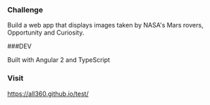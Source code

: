 ### Challenge

Build a web app that displays images taken by NASA's Mars rovers, Opportunity and Curiosity.

###DEV

Built with Angular 2 and TypeScript

### Visit
https://all360.github.io/test/
